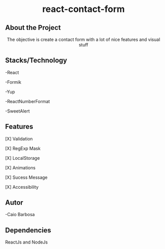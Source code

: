 <h1 align="center">react-contact-form</h1>

## About the Project

<p align="center">The objective is create a contact form with a lot of nice features and visual stuff</p>


## Stacks/Technology

<p>-React</p>
<P>-Formik</p>
<p>-Yup</p>
<p>-ReactNumberFormat</p>
<p>-SweetAlert<p>
  
## Features
 
 <p>[X] Validation</p>
 <p>[X] RegExp Mask</p>
 <p>[X] LocalStorage</p>
 <p>[X] Animations</p>
 <p>[X] Sucess Message</p>
 <p>[X] Accessibility</p>

## Autor
-Caio Barbosa

## Dependencies
ReactJs and NodeJs
